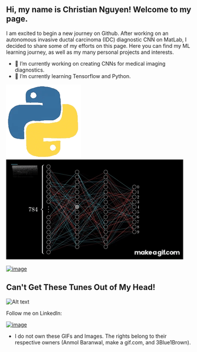 
## Hi, my name is Christian Nguyen! Welcome to my page. 

I am excited to begin a new journey on Github. After working on an autonomous invasive ductal carcinoma (IDC) diagnostic CNN on MatLab, I decided to share some of my efforts on this page. Here you can find my ML learning journey, as well as my many personal projects and interests. 

- 🔭 I’m currently working on creating CNNs for medical imaging diagnostics. 
- 🌱 I’m currently learning Tensorflow and Python.

![](212257472-08e52665-c503-4bd9-aa20-f5a4dae769b5.gif) ![](5207ei.gif)

[![image](https://github.com/ChristianNguyen101/ChristianNguyen101/assets/143425295/717b736c-9fad-4daa-a190-70f09b847df5)][2]


## Can't Get These Tunes Out of My Head!
![Alt text](https://spotify-recently-played-readme.vercel.app/api?user=8l7loy9voxklieg23h8lv8rpm&unique={true|1|on|yes})

Follow me on LinkedIn:

[![image](https://github.com/ChristianNguyen101/ChristianNguyen101/assets/143425295/c27791b5-8c37-4790-a060-9112c11d9fab)][1]

[1]:https://www.linkedin.com/in/christian-nguyen-bme/
[2]: https://github.com/ChristianNguyen101/Amateur_Atelier
* I do not own these GIFs and Images. The rights belong to their respective owners (Anmol Baranwal, make a gif.com, and 3Blue1Brown).
<!--
**ChristianNguyen101/ChristianNguyen101** is a ✨ _special_ ✨ repository because its `README.md` (this file) appears on your GitHub profile.

Here are some ideas to get you started:

